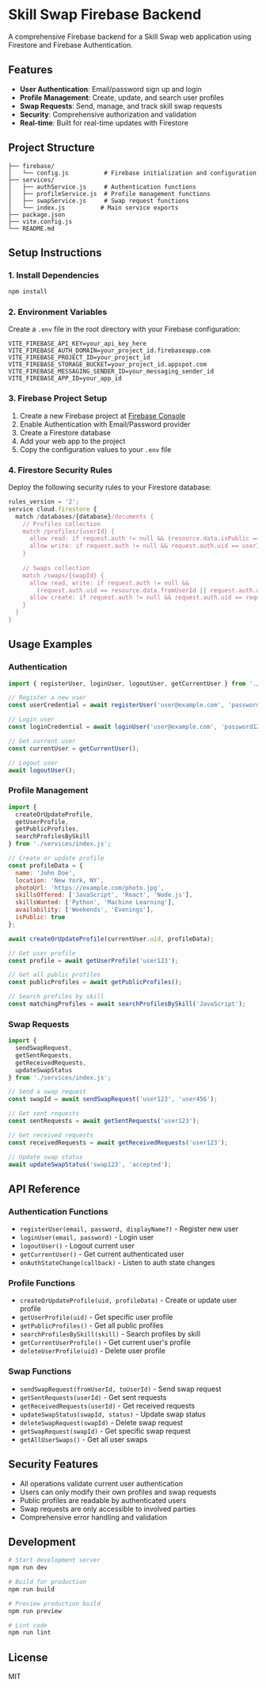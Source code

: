 # Skill Swap Firebase Backend

A comprehensive Firebase backend for a Skill Swap web application using Firestore and Firebase Authentication.

## Features

- **User Authentication**: Email/password sign up and login
- **Profile Management**: Create, update, and search user profiles
- **Swap Requests**: Send, manage, and track skill swap requests
- **Security**: Comprehensive authorization and validation
- **Real-time**: Built for real-time updates with Firestore

## Project Structure

```
├── firebase/
│   └── config.js          # Firebase initialization and configuration
├── services/
│   ├── authService.js     # Authentication functions
│   ├── profileService.js  # Profile management functions
│   ├── swapService.js     # Swap request functions
│   └── index.js          # Main service exports
├── package.json
├── vite.config.js
└── README.md
```

## Setup Instructions

### 1. Install Dependencies

```bash
npm install
```

### 2. Environment Variables

Create a `.env` file in the root directory with your Firebase configuration:

```env
VITE_FIREBASE_API_KEY=your_api_key_here
VITE_FIREBASE_AUTH_DOMAIN=your_project_id.firebaseapp.com
VITE_FIREBASE_PROJECT_ID=your_project_id
VITE_FIREBASE_STORAGE_BUCKET=your_project_id.appspot.com
VITE_FIREBASE_MESSAGING_SENDER_ID=your_messaging_sender_id
VITE_FIREBASE_APP_ID=your_app_id
```

### 3. Firebase Project Setup

1. Create a new Firebase project at [Firebase Console](https://console.firebase.google.com/)
2. Enable Authentication with Email/Password provider
3. Create a Firestore database
4. Add your web app to the project
5. Copy the configuration values to your `.env` file

### 4. Firestore Security Rules

Deploy the following security rules to your Firestore database:

```javascript
rules_version = '2';
service cloud.firestore {
  match /databases/{database}/documents {
    // Profiles collection
    match /profiles/{userId} {
      allow read: if request.auth != null && (resource.data.isPublic == true || request.auth.uid == userId);
      allow write: if request.auth != null && request.auth.uid == userId;
    }
    
    // Swaps collection
    match /swaps/{swapId} {
      allow read, write: if request.auth != null && 
        (request.auth.uid == resource.data.fromUserId || request.auth.uid == resource.data.toUserId);
      allow create: if request.auth != null && request.auth.uid == request.resource.data.fromUserId;
    }
  }
}
```

## Usage Examples

### Authentication

```javascript
import { registerUser, loginUser, logoutUser, getCurrentUser } from './services/index.js';

// Register a new user
const userCredential = await registerUser('user@example.com', 'password123', 'John Doe');

// Login user
const loginCredential = await loginUser('user@example.com', 'password123');

// Get current user
const currentUser = getCurrentUser();

// Logout user
await logoutUser();
```

### Profile Management

```javascript
import { 
  createOrUpdateProfile, 
  getUserProfile, 
  getPublicProfiles, 
  searchProfilesBySkill 
} from './services/index.js';

// Create or update profile
const profileData = {
  name: 'John Doe',
  location: 'New York, NY',
  photoUrl: 'https://example.com/photo.jpg',
  skillsOffered: ['JavaScript', 'React', 'Node.js'],
  skillsWanted: ['Python', 'Machine Learning'],
  availability: ['Weekends', 'Evenings'],
  isPublic: true
};

await createOrUpdateProfile(currentUser.uid, profileData);

// Get user profile
const profile = await getUserProfile('user123');

// Get all public profiles
const publicProfiles = await getPublicProfiles();

// Search profiles by skill
const matchingProfiles = await searchProfilesBySkill('JavaScript');
```

### Swap Requests

```javascript
import { 
  sendSwapRequest, 
  getSentRequests, 
  getReceivedRequests, 
  updateSwapStatus 
} from './services/index.js';

// Send a swap request
const swapId = await sendSwapRequest('user123', 'user456');

// Get sent requests
const sentRequests = await getSentRequests('user123');

// Get received requests
const receivedRequests = await getReceivedRequests('user123');

// Update swap status
await updateSwapStatus('swap123', 'accepted');
```

## API Reference

### Authentication Functions

- `registerUser(email, password, displayName?)` - Register new user
- `loginUser(email, password)` - Login user
- `logoutUser()` - Logout current user
- `getCurrentUser()` - Get current authenticated user
- `onAuthStateChange(callback)` - Listen to auth state changes

### Profile Functions

- `createOrUpdateProfile(uid, profileData)` - Create or update user profile
- `getUserProfile(uid)` - Get specific user profile
- `getPublicProfiles()` - Get all public profiles
- `searchProfilesBySkill(skill)` - Search profiles by skill
- `getCurrentUserProfile()` - Get current user's profile
- `deleteUserProfile(uid)` - Delete user profile

### Swap Functions

- `sendSwapRequest(fromUserId, toUserId)` - Send swap request
- `getSentRequests(userId)` - Get sent requests
- `getReceivedRequests(userId)` - Get received requests
- `updateSwapStatus(swapId, status)` - Update swap status
- `deleteSwapRequest(swapId)` - Delete swap request
- `getSwapRequest(swapId)` - Get specific swap request
- `getAllUserSwaps()` - Get all user swaps

## Security Features

- All operations validate current user authentication
- Users can only modify their own profiles and swap requests
- Public profiles are readable by authenticated users
- Swap requests are only accessible to involved parties
- Comprehensive error handling and validation

## Development

```bash
# Start development server
npm run dev

# Build for production
npm run build

# Preview production build
npm run preview

# Lint code
npm run lint
```

## License

MIT 